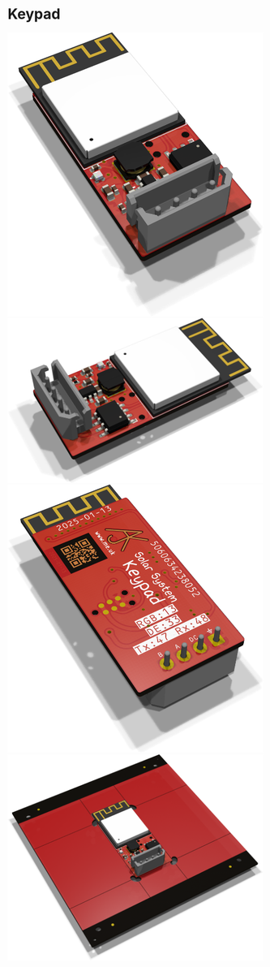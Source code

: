 # Keypad

![Top](Keypad.png)
![Top rotated](Keypad-90.png)
![Bottom](Keypad-bottom.png)
![Panel](Keypad-panel.png)
